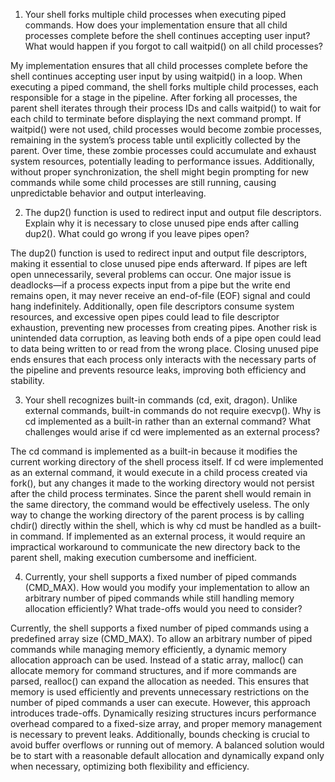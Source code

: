 1. Your shell forks multiple child processes when executing piped commands. How does your implementation ensure that all child processes complete before the shell continues accepting user input? What would happen if you forgot to call waitpid() on all child processes?

My implementation ensures that all child processes complete before the shell continues accepting user input by using waitpid() in a loop. When executing a piped command, the shell forks multiple child processes, each responsible for a stage in the pipeline. After forking all processes, the parent shell iterates through their process IDs and calls waitpid() to wait for each child to terminate before displaying the next command prompt. If waitpid() were not used, child processes would become zombie processes, remaining in the system’s process table until explicitly collected by the parent. Over time, these zombie processes could accumulate and exhaust system resources, potentially leading to performance issues. Additionally, without proper synchronization, the shell might begin prompting for new commands while some child processes are still running, causing unpredictable behavior and output interleaving.

2. The dup2() function is used to redirect input and output file descriptors. Explain why it is necessary to close unused pipe ends after calling dup2(). What could go wrong if you leave pipes open?

The dup2() function is used to redirect input and output file descriptors, making it essential to close unused pipe ends afterward. If pipes are left open unnecessarily, several problems can occur. One major issue is deadlocks—if a process expects input from a pipe but the write end remains open, it may never receive an end-of-file (EOF) signal and could hang indefinitely. Additionally, open file descriptors consume system resources, and excessive open pipes could lead to file descriptor exhaustion, preventing new processes from creating pipes. Another risk is unintended data corruption, as leaving both ends of a pipe open could lead to data being written to or read from the wrong place. Closing unused pipe ends ensures that each process only interacts with the necessary parts of the pipeline and prevents resource leaks, improving both efficiency and stability.

3. Your shell recognizes built-in commands (cd, exit, dragon). Unlike external commands, built-in commands do not require execvp(). Why is cd implemented as a built-in rather than an external command? What challenges would arise if cd were implemented as an external process?

The cd command is implemented as a built-in because it modifies the current working directory of the shell process itself. If cd were implemented as an external command, it would execute in a child process created via fork(), but any changes it made to the working directory would not persist after the child process terminates. Since the parent shell would remain in the same directory, the command would be effectively useless. The only way to change the working directory of the parent process is by calling chdir() directly within the shell, which is why cd must be handled as a built-in command. If implemented as an external process, it would require an impractical workaround to communicate the new directory back to the parent shell, making execution cumbersome and inefficient.

4. Currently, your shell supports a fixed number of piped commands (CMD_MAX). How would you modify your implementation to allow an arbitrary number of piped commands while still handling memory allocation efficiently? What trade-offs would you need to consider?

Currently, the shell supports a fixed number of piped commands using a predefined array size (CMD_MAX). To allow an arbitrary number of piped commands while managing memory efficiently, a dynamic memory allocation approach can be used. Instead of a static array, malloc() can allocate memory for command structures, and if more commands are parsed, realloc() can expand the allocation as needed. This ensures that memory is used efficiently and prevents unnecessary restrictions on the number of piped commands a user can execute. However, this approach introduces trade-offs. Dynamically resizing structures incurs performance overhead compared to a fixed-size array, and proper memory management is necessary to prevent leaks. Additionally, bounds checking is crucial to avoid buffer overflows or running out of memory. A balanced solution would be to start with a reasonable default allocation and dynamically expand only when necessary, optimizing both flexibility and efficiency.
